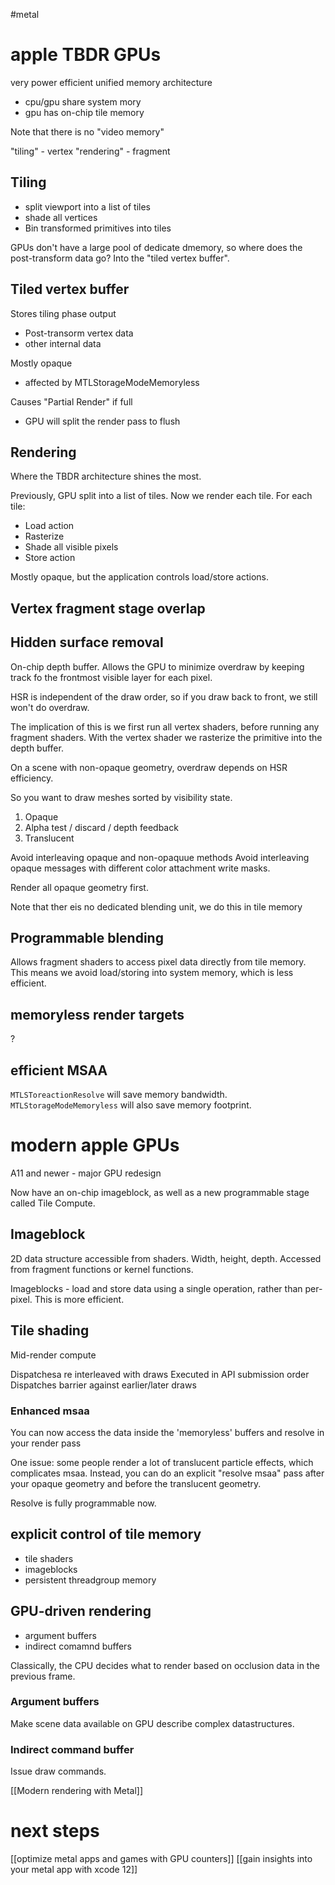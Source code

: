 #metal 

# apple TBDR GPUs
very power efficient
unified memory architecture
* cpu/gpu share system mory
* gpu has on-chip tile memory

Note that there is no "video memory"

"tiling" - vertex
"rendering" - fragment

## Tiling
* split viewport into a list of tiles
* shade all vertices
* Bin transformed primitives into tiles

GPUs don't have a large pool of dedicate dmemory, so where does the post-transform data go?  Into the "tiled vertex buffer".

## Tiled vertex buffer
Stores tiling phase output
* Post-transorm vertex data
* other internal data

Mostly opaque
* affected by MTLStorageModeMemoryless

Causes "Partial Render" if full
* GPU will split the render pass to flush

## Rendering
Where the TBDR architecture shines the most.

Previously, GPU split into a list of tiles. Now we render each tile.
For each tile:

* Load action
* Rasterize
* Shade all visible pixels
* Store action

Mostly opaque, but the application controls load/store actions.


## Vertex fragment stage overlap


## Hidden surface removal

On-chip depth buffer.  Allows the GPU to minimize overdraw by keeping track fo the frontmost visible layer for each pixel.

HSR is independent of the draw order, so if you draw back to front, we still won't do overdraw.

The implication of this is we first run all vertex shaders, before running any fragment shaders.  With the vertex shader we rasterize the primitive into the depth buffer.

On a scene with non-opaque geometry, overdraw depends on HSR efficiency.

So you want to draw meshes sorted by visibility state.

1.  Opaque
2.  Alpha test / discard / depth feedback
3.  Translucent

Avoid interleaving opaque and non-opaquue methods
Avoid interleaving opaque messages with different color attachment write masks.

Render all opaque geometry first.  

Note that ther eis no dedicated blending unit, we do this in tile memory


## Programmable blending
Allows fragment shaders to access pixel data directly from tile memory.  This means we avoid load/storing into system memory, which is less efficient.

## memoryless render targets
?
## efficient MSAA
`MTLSToreactionResolve` will save memory bandwidth.
`MTLStorageModeMemoryless` will also save memory footprint.

# modern apple GPUs

A11 and newer - major GPU redesign

Now have an on-chip imageblock, as well as a new programmable stage called Tile Compute.

## Imageblock

2D data structure accessible from shaders.  Width, height, depth.
Accessed from fragment functions or kernel functions.

Imageblocks - load and store data using a single operation, rather than per-pixel.  This is more efficient.

## Tile shading
Mid-render compute

Dispatchesa re interleaved with draws
Executed in API submission order
Dispatches barrier against earlier/later draws

### Enhanced msaa

You can now access the data inside the 'memoryless' buffers and resolve in your render pass

One issue: some people render a lot of translucent particle effects, which complicates msaa.  Instead, you can do an explicit "resolve msaa" pass after your opaque geometry and before the translucent geometry.

Resolve is fully programmable now.

## explicit control of tile memory
* tile shaders
* imageblocks
* persistent threadgroup memory

## GPU-driven rendering
* argument buffers
* indirect comamnd buffers

Classically, the CPU decides what to render based on occlusion data in the previous frame.

### Argument buffers
Make scene data available on GPU
describe complex datastructures.

### Indirect command buffer
Issue draw commands.

[[Modern rendering with Metal]]

# next steps

[[optimize metal apps and games with GPU counters]]
[[gain insights into your metal app with xcode 12]]
